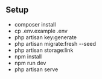 ## Setup

- composer install
- cp .env.example .env
- php artisan key:generate
- php artisan migrate:fresh --seed
- php artisan storage:link
- npm install
- npm run dev
- php artisan serve
